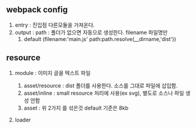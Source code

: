 ## webpack config

1. entry : 진입점 다른모듈을 가져온다.
2. output : path : 폴더가 없으면 자동으로 생성한다. filename 파일명만
   1. default (filename:'main.js' path:path.resolve(\_\_dirname,'dist'))

## resource

1. module : 이미지 글꼴 텍스트 파일

   1. asset/resource : dist 폴더를 사용한다. 소스를 그대로 파일에 삽입함.
   2. asset/inline : small resource 처리에 사용(ex svg), 별도로 소스나 파일 생성 안함
   3. asset : 위 2가지 를 섞은것 default 기준은 8kb

1. loader
